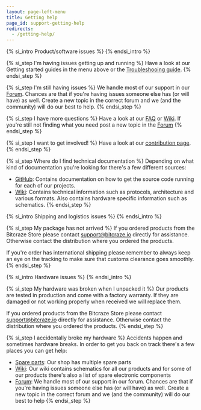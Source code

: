 ```yaml
---
layout: page-left-menu
title: Getting help
page_id: support-getting-help
redirects:
  - /getting-help/
---
```


{% si_intro Product/software issues %}
{% endsi_intro %}

{% si_step I'm having issues getting up and running %}
Have a look at our Getting started guides in the menu above or the
[Troubleshooing guide](/support/troubleshooting/).
{% endsi_step %}

{% si_step I'm still having issues %}
We handle most of our support in our [Forum](//forum.bitcraze.io). Chances are
that if you're having issues someone else has (or will have) as well.
Create a new topic in the correct forum and we (and the community) will do our
best to help.
{% endsi_step %}

{% si_step I have more questions %}
Have a look at our [FAQ](/support/f-a-q/)
or [Wiki](//wiki.bitcraze.io). If you're still not finding what you need post
a new topic in the [Forum](//forum.bitcraze.io)
{% endsi_step %}

{% si_step I want to get involved! %}
Have a look at our [contribution page](/development/contribute/).
{% endsi_step %}

{% si_step Where do I find technical documentation %}
Depending on what kind of documentation you're looking for there's a few
different sources:

* [GitHub](https://www.github.com/bitcraze): Contains documentation on how
to get the source code running for each of our projects.
* [Wiki](//wiki.bitcraze.io): Contains technical information such as protocols,
architecture and various formats. Also contains hardware specific information
such as schematics.
{% endsi_step %}

{% si_intro Shipping and logistics issues %}
{% endsi_intro %}

{% si_step My package has not arrived %}
If you ordered products from the Bitcraze Store please contact
[support@bitcraze.io](mailto:support@bitcraze.io) directly for
assistance. Otherwise contact the distribution where you ordered the products.

If you're order has international shipping please remember to always keep an
eye on the tracking to make sure that customs clearance goes smoothly.
{% endsi_step %}

{% si_intro Hardware issues %}
{% endsi_intro %}

{% si_step My hardware was broken when I unpacked it %}
Our products are tested in production and come with a factory warranty. If they
are damaged or not working properly when received we will replace them.

If you ordered products from the Bitcraze Store please contact
[support@bitcraze.io](mailto:support@bitcraze.io) directly for
assistance. Otherwise contact the distribution where you ordered the products.
{% endsi_step %}

{% si_step I accidentally broke my hardware %}
Accidents happen and sometimes hardware breaks. In order to get you back on
track there's a few places you can get help:

* [Spare parts](//store.bitcraze.io/collections/spare-parts): Our shop has multiple spare parts
* [Wiki](//wiki.bitcraze.io): Our wiki contains schematics for all our products
and for some of our products there's also a list of spare electronic components
* [Forum](//forum.bitcraze.io): We handle most of our support in our forum.
Chances are that if you're having issues someone else has (or will have) as well.
Create a new topic in the correct forum and we (and the community) will do our
best to help
{% endsi_step %}
